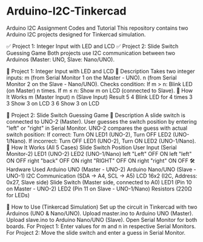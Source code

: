 # Arduino-I2C-Tinkercad
Arduino I2C Assignment Codes and Tutorial
This repository contains two Arduino I2C projects designed for Tinkercad simulation.

✅ Project 1: Integer Input with LED and LCD
✅ Project 2: Slide Switch Guessing Game
Both projects use I2C communication between two Arduinos (Master: UNO, Slave: Nano/UNO).

📌 Project 1: Integer Input with LED and LCD
📝 Description
Takes two integer inputs:
m (from Serial Monitor 1 on the Master - UNO).
n (from Serial Monitor 2 on the Slave - Nano/UNO).
Checks condition:
If m > n: Blink LED (on Master) n times.
If m ≤ n: Show m on LCD (connected to Slave).
🔧 How It Works
m (Master Input)	n (Slave Input)	Result
5	4	Blink LED for 4 times
3	3	Show 3 on LCD
3	6	Show 3 on LCD

📌 Project 2: Slide Switch Guessing Game
📝 Description
A slide switch is connected to UNO-2 (Master).
User guesses the switch position by entering "left" or "right" in Serial Monitor.
UNO-2 compares the guess with actual switch position:
If correct: Turn ON LED1 (UNO-2), Turn OFF LED2 (UNO-1/Nano).
If incorrect: Turn OFF LED1 (UNO-2), Turn ON LED2 (UNO-1/Nano).
🔧 How It Works (All 5 Cases)
Slide Switch Position	User Input (Serial Monitor-2)	LED1 (UNO-2)	LED2 (UNO-1/Nano)
left	"Left"	OFF	ON
left	"left"	ON	OFF
right	"back"	OFF	ON
right	"RIGHT"	OFF	ON
right	"right"	ON	OFF
🛠️ Hardware Used
Arduino UNO (Master - UNO-2)
Arduino Nano/UNO (Slave - UNO-1)
I2C Communication (SDA → A4, SCL → A5)
LCD 16x2 (I2C, Address: 0x27, Slave side)
Slide Switch (Master side, connected to A0)
LED1 (Pin 10 on Master - UNO-2)
LED2 (Pin 11 on Slave - UNO-1/Nano)
Resistors (220Ω for LEDs)

🚀 How to Use (Tinkercad Simulation)
Set up the circuit in Tinkercad with two Arduinos (UNO & Nano/UNO).
Upload master.ino to Arduino UNO (Master).
Upload slave.ino to Arduino Nano/UNO (Slave).
Open Serial Monitor for both boards.
For Project 1: Enter values for m and n in respective Serial Monitors.
For Project 2: Move the slide switch and enter a guess in Serial Monitor.

